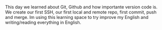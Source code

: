 This day we learned about Git, Github and how importante version code is.
We create our first SSH, our first local and remote repo, first commit, push and merge.
Im using this learning space to try improve my English and writing/reading everything in English.
